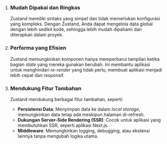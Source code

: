 1. ### Mudah Dipakai dan Ringkas

   Zustand memiliki sintaks yang simpel dan tidak memerlukan konfigurasi yang kompleks. Dengan Zustand, Anda dapat mengelola data global dengan lebih sedikit kode, sehingga lebih mudah dipahami dan diterapkan dalam proyek.

2. ### Performa yang Efisien

   Zustand memungkinkan komponen hanya memperbarui tampilan ketika bagian _state_ yang mereka gunakan berubah. Ini membantu aplikasi untuk menghindari _re-render_ yang tidak perlu, membuat aplikasi menjadi lebih cepat dan responsif.

3. ### Mendukung Fitur Tambahan
   Zustand mendukung berbagai fitur tambahan, seperti:
   - **Persistensi Data**: Menyimpan data ke dalam _local storage_, memungkinkan data tetap ada meskipun halaman di-refresh.
   - **Dukungan Server-Side Rendering (SSR)**: Cocok untuk aplikasi yang membutuhkan SSR, seperti aplikasi Next.js.
   - **Middleware**: Memungkinkan logging, debugging, atau ekstensi lainnya tanpa mengubah logika utama.
